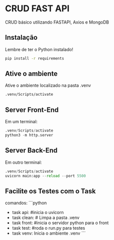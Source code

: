 # CRUD FAST API

CRUD básico utilizando FASTAPI, Axios e MongoDB

## Instalação
Lembre de ter o Python instalado!
```bash 
pip install -r requirements
```

## Ative o ambiente

Ative o ambiente localizado na pasta .venv

```bash
.venv/Scripts/activate
```

## Server Front-End
Em um terminal:
```python
.venv/Scripts/activate
python3 -m http.server
```
## Server Back-End
Em outro terminal:
```python
.venv/Scripts/activate
uvicorn main:app --reload --port 5500
```

## Facilite os Testes com o Task

comandos:
´´´python
* task api: #inicia o uvicorn 
* task clean: # Limpa a pasta .venv
* task front: #inicia o servidor python para o front
* task test: #roda o run.py para testes
* task venv: Inicia o ambiente .venv
´´´
